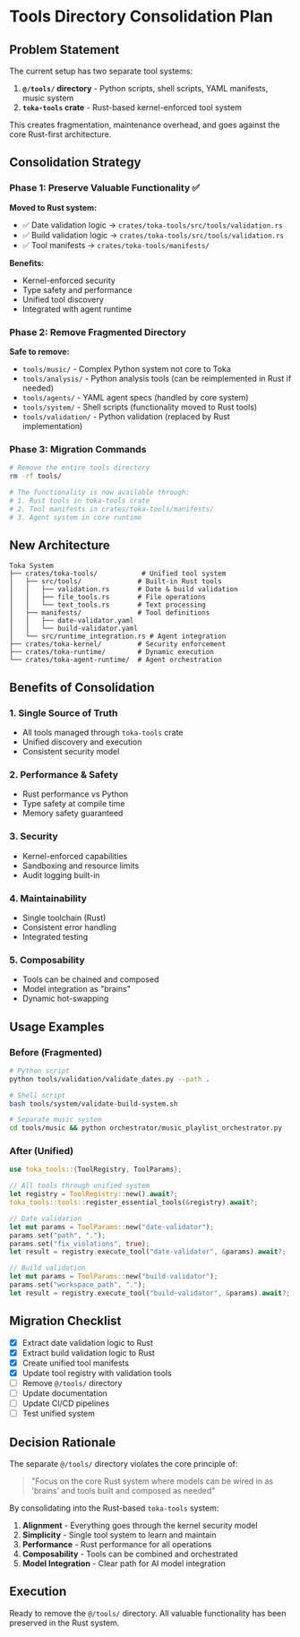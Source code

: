 # Tools Directory Consolidation Plan

## Problem Statement

The current setup has two separate tool systems:
1. **`@/tools/` directory** - Python scripts, shell scripts, YAML manifests, music system
2. **`toka-tools` crate** - Rust-based kernel-enforced tool system

This creates fragmentation, maintenance overhead, and goes against the core Rust-first architecture.

## Consolidation Strategy

### Phase 1: Preserve Valuable Functionality ✅

**Moved to Rust system:**
- ✅ Date validation logic → `crates/toka-tools/src/tools/validation.rs`
- ✅ Build validation logic → `crates/toka-tools/src/tools/validation.rs`  
- ✅ Tool manifests → `crates/toka-tools/manifests/`

**Benefits:**
- Kernel-enforced security
- Type safety and performance 
- Unified tool discovery
- Integrated with agent runtime

### Phase 2: Remove Fragmented Directory

**Safe to remove:**
- `tools/music/` - Complex Python system not core to Toka
- `tools/analysis/` - Python analysis tools (can be reimplemented in Rust if needed)
- `tools/agents/` - YAML agent specs (handled by core system)
- `tools/system/` - Shell scripts (functionality moved to Rust tools)
- `tools/validation/` - Python validation (replaced by Rust implementation)

### Phase 3: Migration Commands

```bash
# Remove the entire tools directory
rm -rf tools/

# The functionality is now available through:
# 1. Rust tools in toka-tools crate
# 2. Tool manifests in crates/toka-tools/manifests/
# 3. Agent system in core runtime
```

## New Architecture

```
Toka System
├── crates/toka-tools/           # Unified tool system
│   ├── src/tools/              # Built-in Rust tools
│   │   ├── validation.rs       # Date & build validation
│   │   ├── file_tools.rs       # File operations
│   │   └── text_tools.rs       # Text processing
│   ├── manifests/              # Tool definitions
│   │   ├── date-validator.yaml
│   │   └── build-validator.yaml
│   └── src/runtime_integration.rs # Agent integration
├── crates/toka-kernel/         # Security enforcement
├── crates/toka-runtime/        # Dynamic execution
└── crates/toka-agent-runtime/  # Agent orchestration
```

## Benefits of Consolidation

### 1. **Single Source of Truth**
- All tools managed through `toka-tools` crate
- Unified discovery and execution
- Consistent security model

### 2. **Performance & Safety**
- Rust performance vs Python
- Type safety at compile time
- Memory safety guaranteed

### 3. **Security**
- Kernel-enforced capabilities
- Sandboxing and resource limits
- Audit logging built-in

### 4. **Maintainability**
- Single toolchain (Rust)
- Consistent error handling
- Integrated testing

### 5. **Composability**
- Tools can be chained and composed
- Model integration as "brains"
- Dynamic hot-swapping

## Usage Examples

### Before (Fragmented)
```bash
# Python script
python tools/validation/validate_dates.py --path .

# Shell script  
bash tools/system/validate-build-system.sh

# Separate music system
cd tools/music && python orchestrator/music_playlist_orchestrator.py
```

### After (Unified)
```rust
use toka_tools::{ToolRegistry, ToolParams};

// All tools through unified system
let registry = ToolRegistry::new().await?;
toka_tools::tools::register_essential_tools(&registry).await?;

// Date validation
let mut params = ToolParams::new("date-validator");
params.set("path", ".");
params.set("fix_violations", true);
let result = registry.execute_tool("date-validator", &params).await?;

// Build validation
let mut params = ToolParams::new("build-validator");
params.set("workspace_path", ".");
let result = registry.execute_tool("build-validator", &params).await?;
```

## Migration Checklist

- [x] Extract date validation logic to Rust
- [x] Extract build validation logic to Rust  
- [x] Create unified tool manifests
- [x] Update tool registry with validation tools
- [ ] Remove `@/tools/` directory
- [ ] Update documentation
- [ ] Update CI/CD pipelines
- [ ] Test unified system

## Decision Rationale

The separate `@/tools/` directory violates the core principle of:
> "Focus on the core Rust system where models can be wired in as 'brains' and tools built and composed as needed"

By consolidating into the Rust-based `toka-tools` system:
1. **Alignment** - Everything goes through the kernel security model
2. **Simplicity** - Single tool system to learn and maintain  
3. **Performance** - Rust performance for all operations
4. **Composability** - Tools can be combined and orchestrated
5. **Model Integration** - Clear path for AI model integration

## Execution

Ready to remove the `@/tools/` directory. All valuable functionality has been preserved in the Rust system. 